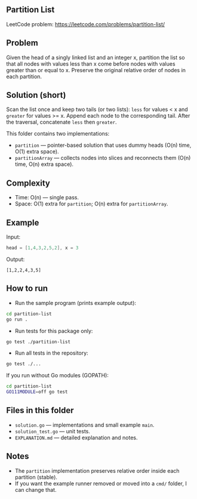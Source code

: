 ## Partition List

LeetCode problem: https://leetcode.com/problems/partition-list/

## Problem

Given the head of a singly linked list and an integer x, partition the list so that all nodes with values less than x come before nodes with values greater than or equal to x. Preserve the original relative order of nodes in each partition.

## Solution (short)

Scan the list once and keep two tails (or two lists): `less` for values < x and `greater` for values >= x. Append each node to the corresponding tail. After the traversal, concatenate `less` then `greater`.

This folder contains two implementations:

- `partition` — pointer-based solution that uses dummy heads (O(n) time, O(1) extra space).
- `partitionArray` — collects nodes into slices and reconnects them (O(n) time, O(n) extra space).

## Complexity

- Time: O(n) — single pass.
- Space: O(1) extra for `partition`; O(n) extra for `partitionArray`.

## Example

Input:

```go
head = [1,4,3,2,5,2], x = 3
```

Output:

```
[1,2,2,4,3,5]
```

## How to run

- Run the sample program (prints example output):

```bash
cd partition-list
go run .
```

- Run tests for this package only:

```bash
go test ./partition-list
```

- Run all tests in the repository:

```bash
go test ./...
```

If you run without Go modules (GOPATH):

```bash
cd partition-list
GO111MODULE=off go test
```

## Files in this folder

- `solution.go` — implementations and small example `main`.
- `solution_test.go` — unit tests.
- `EXPLANATION.md` — detailed explanation and notes.

## Notes

- The `partition` implementation preserves relative order inside each partition (stable).
- If you want the example runner removed or moved into a `cmd/` folder, I can change that.